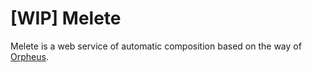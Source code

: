 # [WIP] Melete

Melete is a web service of automatic composition based on the way of [Orpheus](http://www.orpheus-music.org/v3/).
